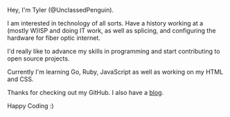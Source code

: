 Hey, I'm Tyler (@UnclassedPenguin). 

I am interested in technology of all sorts. Have a history working at a (mostly W)ISP and doing IT work, as well as splicing, and configuring the hardware for fiber optic internet.  
 
I'd really like to advance my skills in programming and start contributing to open source projects. 
 
Currently I'm learning Go, Ruby, JavaScript as well as working on my HTML and CSS. 
 
Thanks for checking out my GitHub. I also have a [blog](https://unclassed.ca). 
 
Happy Coding :)

<!---
UnclassedPenguin/UnclassedPenguin is a ✨ special ✨ repository because its `README.md` (this file) appears on your GitHub profile.
You can click the Preview link to take a look at your changes.
--->

